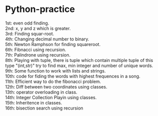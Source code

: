 # Python-practice
1st: even odd finding.<br>
2nd: x, y and z which is greater. <br>
3rd: Finding squar-root. <br>
4th: Changing decimal number to binary. <br>
5th: Newton Ramphson for finding squareroot. <br>
6th: Fibnacci using recursion. <br>
7th: Palindrone using recursion. <br>
8th: Playing with tuple, there is tuple which contain multiple tuple of this type "(int,str)" try to find max, min integer and number of unique words.  <br>
9th: Some function to work with lists and strings. <br>
10th: code for fiding the words with highest frequences in a song. <br>
11th: Efficient way to do the fibonacci problem. <br>
12th: Diff between two coordinates using classes. <br>
13th: operator overloading in class. <br>
14th: Integer Collection Playin using classes. <br>
15th: Inheritence in classes. <br>
16th: bisection search using recursion <br>
